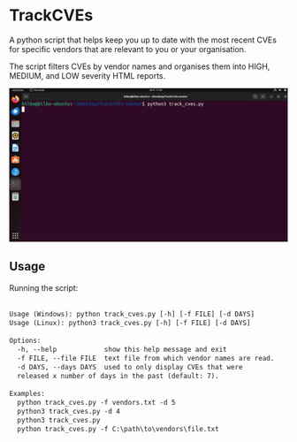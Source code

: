 # TrackCVEs

A python script that helps keep you up to date with the most recent CVEs for specific vendors that are relevant to you or your organisation.

The script filters CVEs by vendor names and organises them into HIGH, MEDIUM, and LOW severity HTML reports.

![](https://github.com/RobH0/project-gifs/blob/main/TrackCVEs-preview.gif)

## Usage
Running the script:
```

Usage (Windows): python track_cves.py [-h] [-f FILE] [-d DAYS]
Usage (Linux): python3 track_cves.py [-h] [-f FILE] [-d DAYS]

Options:
  -h, --help            show this help message and exit
  -f FILE, --file FILE  text file from which vendor names are read.
  -d DAYS, --days DAYS  used to only display CVEs that were
  released x number of days in the past (default: 7).

Examples:
  python track_cves.py -f vendors.txt -d 5
  python3 track_cves.py -d 4
  python3 track_cves.py
  python track_cves.py -f C:\path\to\vendors\file.txt
  ```
